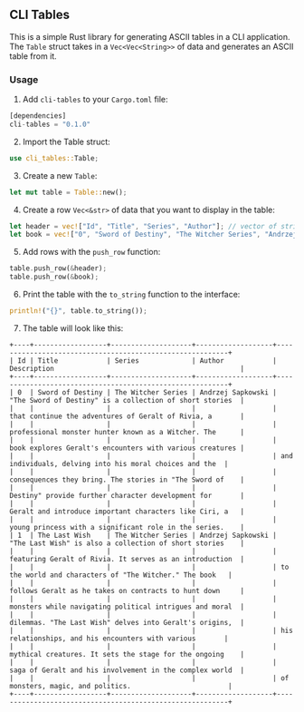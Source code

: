 ## CLI Tables
This is a simple Rust library for generating ASCII tables in a CLI application. The `Table` struct takes in a `Vec<Vec<String>>` of data and generates an ASCII table from it.

### Usage
1. Add `cli-tables` to your `Cargo.toml` file:

```rust
[dependencies]
cli-tables = "0.1.0"
```
2. Import the Table struct:

```rust
use cli_tables::Table;
```

3. Create a new `Table`:

```rust
let mut table = Table::new();
```

4. Create a row `Vec<&str>` of data that you want to display in the table:

```rust
let header = vec!["Id", "Title", "Series", "Author"]; // vector of string slices
let book = vec!["0", "Sword of Destiny", "The Witcher Series", "Andrzej Sapkowski"];
```

5. Add rows with the `push_row` function:

```rust
table.push_row(&header);
table.push_row(&book);
```

6. Print the table with the `to_string` function to the interface:

```rust
println!("{}", table.to_string());
```

7. The table will look like this:

```
+----+------------------+--------------------+-------------------+----------------------------------------------------------+
| Id | Title            | Series             | Author            | Description                                              |
+----+------------------+--------------------+-------------------+----------------------------------------------------------+
| 0  | Sword of Destiny | The Witcher Series | Andrzej Sapkowski | "The Sword of Destiny" is a collection of short stories  |
|    |                  |                    |                   | that continue the adventures of Geralt of Rivia, a       |
|    |                  |                    |                   | professional monster hunter known as a Witcher. The      |
|    |                  |                    |                   | book explores Geralt's encounters with various creatures | 
|    |                  |                    |                   | and individuals, delving into his moral choices and the  |
|    |                  |                    |                   | consequences they bring. The stories in "The Sword of    |
|    |                  |                    |                   | Destiny" provide further character development for       |
|    |                  |                    |                   | Geralt and introduce important characters like Ciri, a   |
|    |                  |                    |                   | young princess with a significant role in the series.    |
| 1  | The Last Wish    | The Witcher Series | Andrzej Sapkowski | "The Last Wish" is also a collection of short stories    |
|    |                  |                    |                   | featuring Geralt of Rivia. It serves as an introduction  |
|    |                  |                    |                   | to the world and characters of "The Witcher." The book   |
|    |                  |                    |                   | follows Geralt as he takes on contracts to hunt down     |
|    |                  |                    |                   | monsters while navigating political intrigues and moral  |
|    |                  |                    |                   | dilemmas. "The Last Wish" delves into Geralt's origins,  |
|    |                  |                    |                   | his relationships, and his encounters with various       |
|    |                  |                    |                   | mythical creatures. It sets the stage for the ongoing    |
|    |                  |                    |                   | saga of Geralt and his involvement in the complex world  |
|    |                  |                    |                   | of monsters, magic, and politics.                        |
+----+------------------+--------------------+-------------------+----------------------------------------------------------+
```
